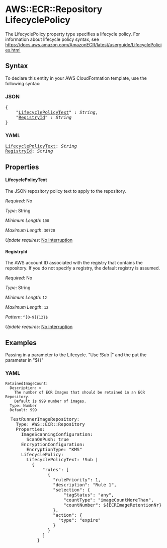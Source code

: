 # AWS::ECR::Repository LifecyclePolicy

The LifecyclePolicy property type specifies a lifecycle policy. For information about lifecycle policy syntax, see https://docs.aws.amazon.com/AmazonECR/latest/userguide/LifecyclePolicies.html

## Syntax

To declare this entity in your AWS CloudFormation template, use the following syntax:

### JSON

<pre>
{
    "<a href="#lifecyclepolicytext" title="LifecyclePolicyText">LifecyclePolicyText</a>" : <i>String</i>,
    "<a href="#registryid" title="RegistryId">RegistryId</a>" : <i>String</i>
}
</pre>

### YAML

<pre>
<a href="#lifecyclepolicytext" title="LifecyclePolicyText">LifecyclePolicyText</a>: <i>String</i>
<a href="#registryid" title="RegistryId">RegistryId</a>: <i>String</i>
</pre>

## Properties

#### LifecyclePolicyText

The JSON repository policy text to apply to the repository.

_Required_: No

_Type_: String

_Minimum Length_: <code>100</code>

_Maximum Length_: <code>30720</code>

_Update requires_: [No interruption](https://docs.aws.amazon.com/AWSCloudFormation/latest/UserGuide/using-cfn-updating-stacks-update-behaviors.html#update-no-interrupt)

#### RegistryId

The AWS account ID associated with the registry that contains the repository. If you do not specify a registry, the default registry is assumed. 

_Required_: No

_Type_: String

_Minimum Length_: <code>12</code>

_Maximum Length_: <code>12</code>

_Pattern_: <code>^[0-9]{12}$</code>

_Update requires_: [No interruption](https://docs.aws.amazon.com/AWSCloudFormation/latest/UserGuide/using-cfn-updating-stacks-update-behaviors.html#update-no-interrupt)

## Examples

Passing in a parameter to the Lifecycle. "Use !Sub |" and the put the parameter in "${}"

### YAML
    RetainedImageCount:
      Description: >
        The number of ECR Images that should be retained in an ECR Repository.
        Default is 999 number of images.
      Type: Number
      Default: 999
 
<pre>
  TestRunnerImageRepository:
    Type: AWS::ECR::Repository
    Properties:
      ImageScanningConfiguration:
        ScanOnPush: true
      EncryptionConfiguration:
        EncryptionType: "KMS"
      LifecyclePolicy:
        LifecyclePolicyText: !Sub |
          {
              "rules": [
                {
                  "rulePriority": 1,
                  "description": "Rule 1",
                  "selection": {
                      "tagStatus": "any",
                      "countType": "imageCountMoreThan",
                      "countNumber": ${ECRImageRetentionNr}
                  },
                  "action": {
                    "type": "expire"
                  }
                }
              ]
            }
</pre>
